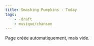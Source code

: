 ```yaml
---
title: Smashing Pumpkins - Today
tags:
    - -draft
    - musique/chanson
---
```


Page créée automatiquement, mais vide.

